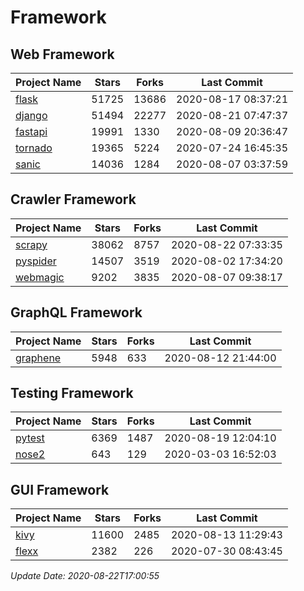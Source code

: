 # Framework

## Web Framework

| Project Name | Stars | Forks | Last Commit |
| ------------ | ----- | ----- | ----------- |
| [flask](https://github.com/pallets/flask) | 51725 | 13686 | 2020-08-17 08:37:21 |
| [django](https://github.com/django/django) | 51494 | 22277 | 2020-08-21 07:47:37 |
| [fastapi](https://github.com/tiangolo/fastapi) | 19991 | 1330 | 2020-08-09 20:36:47 |
| [tornado](https://github.com/tornadoweb/tornado) | 19365 | 5224 | 2020-07-24 16:45:35 |
| [sanic](https://github.com/huge-success/sanic) | 14036 | 1284 | 2020-08-07 03:37:59 |

## Crawler Framework

| Project Name | Stars | Forks | Last Commit |
| ------------ | ----- | ----- | ----------- |
| [scrapy](https://github.com/scrapy/scrapy) | 38062 | 8757 | 2020-08-22 07:33:35 |
| [pyspider](https://github.com/binux/pyspider) | 14507 | 3519 | 2020-08-02 17:34:20 |
| [webmagic](https://github.com/code4craft/webmagic) | 9202 | 3835 | 2020-08-07 09:38:17 |

## GraphQL Framework

| Project Name | Stars | Forks | Last Commit |
| ------------ | ----- | ----- | ----------- |
| [graphene](https://github.com/graphql-python/graphene) | 5948 | 633 | 2020-08-12 21:44:00 |

## Testing Framework

| Project Name | Stars | Forks | Last Commit |
| ------------ | ----- | ----- | ----------- |
| [pytest](https://github.com/pytest-dev/pytest) | 6369 | 1487 | 2020-08-19 12:04:10 |
| [nose2](https://github.com/nose-devs/nose2) | 643 | 129 | 2020-03-03 16:52:03 |

## GUI Framework

| Project Name | Stars | Forks | Last Commit |
| ------------ | ----- | ----- | ----------- |
| [kivy](https://github.com/kivy/kivy) | 11600 | 2485 | 2020-08-13 11:29:43 |
| [flexx](https://github.com/flexxui/flexx) | 2382 | 226 | 2020-07-30 08:43:45 |

*Update Date: 2020-08-22T17:00:55*